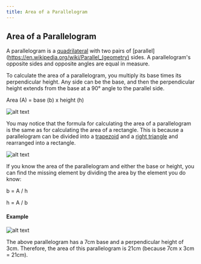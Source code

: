 ```yaml
---
title: Area of a Parallelogram
---
```

## Area of a Parallelogram

A parallelogram is a [quadrilateral](https://en.wikipedia.org/wiki/Quadrilateral) with two pairs of [parallel](https://en.wikipedia.org/wiki/Parallel_(geometry) sides. A parallelogram's opposite sides and opposite angles are equal in measure.

To calculate the area of a parallelogram, you multiply its base times its perpendicular height. Any side can be the base, and then the perpendicular height extends from the base at a 90° angle to the parallel side.

Area (A) = base (b) x height (h)

![alt text](http://www.teacherschoice.com.au/Maths_Library/Area%20and%20SA/area_58.gif)

You may notice that the formula for calculating the area of a parallelogram is the same as for calculating the area of a rectangle. This is because a parallelogram can be divided into a [trapezoid](https://en.wikipedia.org/wiki/Trapezoid) and a [right triangle](https://en.wikipedia.org/wiki/Right_triangle) and rearranged into a rectangle.

![alt text](https://upload.wikimedia.org/wikipedia/commons/2/27/Parallelogram_area_animated.gif)

If you know the area of the parallelogram and either the base or height, you can find the missing element by dividing the area by the element you do know:

b = A / h

h = A / b

#### Example
![alt text](http://www.bbc.co.uk/staticarchive/fe9eccebf29603d72f111655d4952d458312d793.gif)

The above parallelogram has a 7cm base and a perpendicular height of 3cm. Therefore, the area of this parallelogram is 21cm (because 7cm x 3cm = 21cm).




